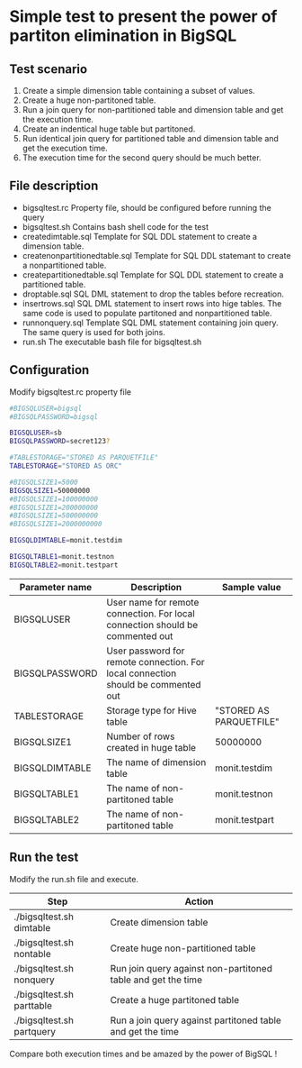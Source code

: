 # Simple test to present the power of partiton elimination in BigSQL

## Test scenario

1. Create a simple dimension table containing a subset of values.
1. Create a huge non-partitoned table.
1. Run a join query for non-partitioned table and dimension table and get the execution time.
1. Create an indentical huge table but partitoned.
1. Run identical join query for partitioned table and dimension table and get the execution time.
1. The execution time for the second query should be much better.

## File description
* bigsqltest.rc Property file, should be configured before running the query
* bigsqltest.sh Contains bash shell code for the test
* createdimtable.sql Template for SQL DDL statement to create a dimension table.
* createnonpartitionedtable.sql Template for SQL DDL statemant to create a nonpartitioned table.
* createpartitionedtable.sql Template for SQL DDL statement to create a partitioned table.
* droptable.sql SQL DML statement to drop the tables before recreation.
* insertrows.sql SQL DML statement to insert rows into hige tables. The same code is used to populate partitoned and nonpartitioned table.
* runnonquery.sql Template SQL DML statement containing join query. The same query is used for both joins.
* run.sh The executable bash file for bigsqltest.sh

## Configuration

Modify bigsqltest.rc property file
```bash
#BIGSQLUSER=bigsql
#BIGSQLPASSWORD=bigsql

BIGSQLUSER=sb
BIGSQLPASSWORD=secret123?

#TABLESTORAGE="STORED AS PARQUETFILE"
TABLESTORAGE="STORED AS ORC"

#BIGSQLSIZE1=5000
BIGSQLSIZE1=50000000
#BIGSQLSIZE1=100000000
#BIGSQLSIZE1=200000000
#BIGSQLSIZE1=500000000
#BIGSQLSIZE1=2000000000

BIGSQLDIMTABLE=monit.testdim

BIGSQLTABLE1=monit.testnon
BIGSQLTABLE2=monit.testpart
```
Parameter name | Description | Sample value
------------ | ------------- | ---
BIGSQLUSER | User name for remote connection. For local connection should be commented out  |
BIGSQLPASSWORD | User password for remote connection. For local connection should be commented out
TABLESTORAGE | Storage type for Hive table | "STORED AS PARQUETFILE"
BIGSQLSIZE1 | Number of rows created in huge table | 50000000
BIGSQLDIMTABLE | The name of dimension table | monit.testdim
BIGSQLTABLE1 | The name of non-partitoned table | monit.testnon
BIGSQLTABLE2 | The name of non-partitoned table | monit.testpart

## Run the test

Modify the run.sh file and execute.

Step | Action 
----- | -----
./bigsqltest.sh dimtable | Create dimension table
./bigsqltest.sh nontable | Create huge non-partitioned table
./bigsqltest.sh nonquery | Run join query against non-partitoned table and get the time
./bigsqltest.sh parttable | Create a huge partitoned table
./bigsqltest.sh partquery | Run a join query against partitoned table and get the time

Compare both execution times and be amazed by the power of BigSQL !

